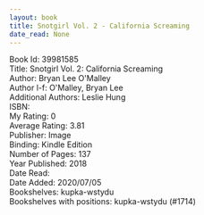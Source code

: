 ```yaml
---
layout: book
title: Snotgirl Vol. 2 - California Screaming
date_read: None
---
```


Book Id: 39981585<br />
Title: Snotgirl Vol. 2: California Screaming<br />
Author: Bryan Lee O'Malley<br />
Author l-f: O'Malley, Bryan Lee<br />
Additional Authors: Leslie Hung<br />
ISBN: <br />
My Rating: 0<br />
Average Rating: 3.81<br />
Publisher: Image<br />
Binding: Kindle Edition<br />
Number of Pages: 137<br />
Year Published: 2018<br />
Date Read: <br />
Date Added: 2020/07/05<br />
Bookshelves: kupka-wstydu<br />
Bookshelves with positions: kupka-wstydu (#1714)<br />

